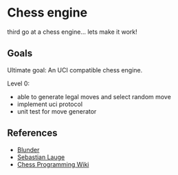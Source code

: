 # Chess engine

third go at a chess engine... lets make it work!

## Goals

Ultimate goal: An UCI compatible chess engine.

Level 0:

- able to generate legal moves and select random move
- implement uci protocol
- unit test for move generator



## References

- [Blunder](https://github.com/algerbrex/blunder)
- [Sebastian Lauge](https://www.youtube.com/@SebastianLague)
- [Chess Programming Wiki](https://www.chessprogramming.org/Main_Page)